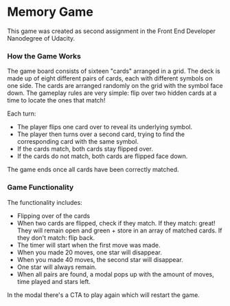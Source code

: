 # Memory Game

This game was created as second assignment in the Front End Developer Nanodegree of Udacity. 

### How the Game Works
The game board consists of sixteen "cards" arranged in a grid. The deck is made up of eight different pairs of cards, each with different symbols on one side. The cards are arranged randomly on the grid with the symbol face down. The gameplay rules are very simple: flip over two hidden cards at a time to locate the ones that match!

Each turn:

- The player flips one card over to reveal its underlying symbol.
- The player then turns over a second card, trying to find the corresponding card with the same symbol.
- If the cards match, both cards stay flipped over.
- If the cards do not match, both cards are flipped face down.

The game ends once all cards have been correctly matched.

### Game Functionality
The functionality includes: 

- Flipping over of the cards
- When two cards are flipped, check if they match.
  If they match: great! They will remain open and green + store in an array of matched cards.
  If they don't match: flip back.
- The timer will start when the first move was made.  
- When you made 20 moves, one star will disappear.
- When you made 40 moves, the second star will disappear. 
- One star will always remain.
- When all pairs are found, a modal pops up with the amount of moves, time played and stars left. 

In the modal there's a CTA to play again which will restart the game.
